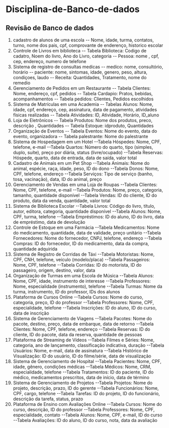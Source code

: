 # Disciplina-de-Banco-de-dados

## Revisão de Banco de dados 

1. cadastro de alunos de uma escola 
-- Nome, idade, turma, contatos, turno, nome dos pais, cpf, comprovante de enderenço, historico escolar
2. Controle de Livros em biblioteca
 -- Tabela Biblioteca: Codigo de cadatro, Noem do livro, Ano do Livro, categoria
 -- Pessoa: nome , cpf, cep, endereço, numero de telefone
3. Sistema de registro de consultas medicas 
-- medico: nome, consultório, horário
-- paciente: nome, sintomas, idade, genero, peso, altura, condiçoes, laudo
-- Receita: Quantidades, Tratamento, nome do remedio
4. Gerenciamento de Pedidos em um Restaurante
-- Tabela Clientes: Nome, endereço, cpf, pedidos
-- Tabela Cardapio: Pratos, bebidas, acompanhamentos
-- Tabela pedidos: Clientes, Pedidos escolhidos 
5. Sistema de Matrículas em uma Academia
-- Tabelas Alunos: Nome, idade, cpf, endereço, cep, assinatura, data de pagamento, atividades físicas realizadas
-- Tabela Atividades: ID, Atividade, Horário, ID_aluno
6. Loja de Eletrônicos
-- Tabela Produtos: Nome dos produtos, preco, descrição , Quantidades
-- Tabela Estoque: idproduto, Quantidades
7. Organização de Eventos
-- Tabela Eventos: Nome do evento, data do evento, organizadora
-- Tabela palestrante: Nome do palestrante
8. Sistema de Hospedagem em um Hotel
--Tabela Hóspedes: Nome, CPF, telefone, e-mail
--Tabela Quartos: Número do quarto, tipo (simples, duplo, suíte), preço por diária, status (livre/ocupado)
--Tabela Reservas: Hóspede, quarto, data de entrada, data de saída, valor total
9. Cadastro de Animais em um Pet Shop
--Tabela Animais: Nome do animal, espécie, raça, idade, peso, ID do dono
--Tabela Donos: Nome, CPF, telefone, endereço
--Tabela Serviços: Tipo de serviço (banho, tosa, vacinação), data, ID do animal, preço
10. Gerenciamento de Vendas em uma Loja de Roupas
--Tabela Clientes: Nome, CPF, telefone, e-mail
--Tabela Produtos: Nome, preço, categoria, tamanho, quantidade disponível
--Tabela Vendas: ID do cliente, ID do produto, data da venda, quantidade, valor total
11. Sistema de Biblioteca Escolar
--Tabela Livros: Código do livro, título, autor, editora, categoria, quantidade disponível
--Tabela Alunos: Nome, CPF, turma, telefone
--Tabela Empréstimos: ID do aluno, ID do livro, data de empréstimo, data de devolução
12. Controle de Estoque em uma Farmácia
--Tabela Medicamentos: Nome do medicamento, quantidade, data de validade, preço unitário
--Tabela Fornecedores: Nome do fornecedor, CNPJ, telefone, endereço
--Tabela Compras: ID do fornecedor, ID do medicamento, data da compra, quantidade adquirida
13. Sistema de Registro de Corridas de Táxi
--Tabela Motoristas: Nome, CPF, CNH, telefone, veículo (modelo/placa)
--Tabela Passageiros: Nome, CPF, telefone
--Tabela Corridas: ID do motorista, ID do passageiro, origem, destino, valor, data
14. Organização de Turmas em uma Escola de Música
--Tabela Alunos: Nome, CPF, idade, instrumento de interesse
--Tabela Professores: Nome, especialidade (instrumento), telefone
--Tabela Turmas: Nome da turma, instrumento, ID do professor, IDs dos alunos
15. Plataforma de Cursos Online
--Tabela Cursos: Nome do curso, categoria, preço, ID do professor
--Tabela Professores: Nome, CPF, especialidade, telefone
--Tabela Inscrições: ID do aluno, ID do curso, data de inscrição
16. Sistema de Gerenciamento de Viagens
--Tabela Pacotes: Nome do pacote, destino, preço, data de embarque, data de retorno
--Tabela Clientes: Nome, CPF, telefone, endereço
--Tabela Reservas: ID do cliente, ID do pacote, data da reserva, quantidade de pessoas
17. Plataforma de Streaming de Vídeos
--Tabela Filmes e Séries: Nome, categoria, ano de lançamento, classificação indicativa, duração
--Tabela Usuários: Nome, e-mail, data de assinatura
--Tabela Histórico de Visualização: ID do usuário, ID do filme/série, data de visualização
18. Sistema de Gerenciamento de Hospital
--Tabela Pacientes: Nome, CPF, idade, gênero, condições médicas
--Tabela Médicos: Nome, CRM, especialidade, telefone
--Tabela Tratamentos: ID do paciente, ID do médico, medicamentos prescritos, data de início, data de término
19. Sistema de Gerenciamento de Projetos
--Tabela Projetos: Nome do projeto, descrição, prazo, ID do gerente
--Tabela Funcionários: Nome, CPF, cargo, telefone
--Tabela Tarefas: ID do projeto, ID do funcionário, descrição da tarefa, status, prazo
20. Plataforma de Ensino com Avaliações Online
--Tabela Cursos: Nome do curso, descrição, ID do professor
--Tabela Professores: Nome, CPF, especialidade, contato
--Tabela Alunos: Nome, CPF, e-mail, ID do curso
--Tabela Avaliações: ID do aluno, ID do curso, nota, data da avaliação
